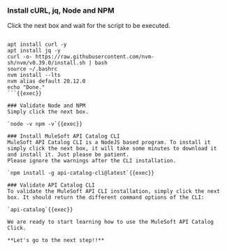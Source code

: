 
### Install cURL, jq, Node and NPM
Click the next box and wait for the script to be executed.
```

apt install curl -y
apt install jq -y
curl -o- https://raw.githubusercontent.com/nvm-sh/nvm/v0.39.0/install.sh | bash
source ~/.bashrc
nvm install --lts
nvm alias default 20.12.0
echo "Done."
```{{exec}}

### Validate Node and NPM
Simply click the next box.

`node -v npm -v`{{exec}}

### Install MuleSoft API Catalog CLI
MuleSoft API Catalog CLI is a NodeJS based program. To install it simply click the next box, it will take some minutes to download it and install it. Just please be patient.
Please ignore the warnings after the CLI installation.

`npm install -g api-catalog-cli@latest`{{exec}}

### Validate API Catalog CLI
To validate the MuleSoft API CLI installation, simply click the next box. It should return the different command options of the CLI:

`api-catalog`{{exec}}

We are ready to start learning how to use the MuleSoft API Catalog Click.

**Let's go to the next step!!**